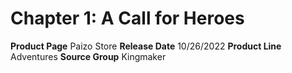 ﻿---
id: '170'
name: Chapter 1. A Call for Heroes
rarity: Common
source: null
trait: null
type: Source

---
# Chapter 1: A Call for Heroes

**Product Page** Paizo Store
**Release Date** 10/26/2022
**Product Line** Adventures
**Source Group** Kingmaker